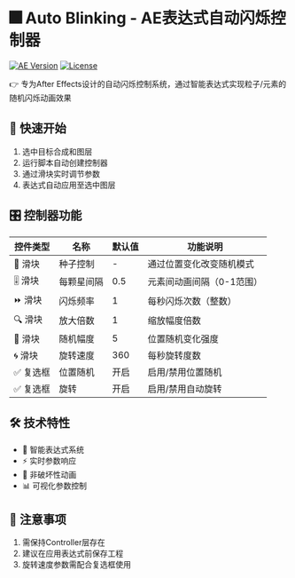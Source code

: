 # 🎆 Auto Blinking - AE表达式自动闪烁控制器

[![AE Version](https://img.shields.io/badge/After%20Effects-2023%2B-blue)](https://www.adobe.com/products/aftereffects.html)
[![License](https://img.shields.io/badge/License-MIT-green)](LICENSE)

👉 专为After Effects设计的自动闪烁控制系统，通过智能表达式实现粒子/元素的随机闪烁动画效果

## 🚀 快速开始
1. 选中目标合成和图层
2. 运行脚本自动创建控制器
3. 通过滑块实时调节参数
4. 表达式自动应用至选中图层

## 🎛️ 控制器功能
| 控件类型 | 名称 | 默认值 | 功能说明 |
|---------|------|-------|---------|
| 🔘 滑块 | 种子控制 | - | 通过位置变化改变随机模式 |
| 🎚️ 滑块 | 每颗星间隔 | 0.5 | 元素间动画间隔（0-1范围） |
| ⏩ 滑块 | 闪烁频率 | 1 | 每秒闪烁次数（整数） |
| 🔍 滑块 | 放大倍数 | 1 | 缩放幅度倍数 |
| 🌟 滑块 | 随机幅度 | 5 | 位置随机变化强度 |
| 🌀 滑块 | 旋转速度 | 360 | 每秒旋转度数 |
| ✅ 复选框 | 位置随机 | 开启 | 启用/禁用位置随机 |
| ✅ 复选框 | 旋转 | 开启 | 启用/禁用自动旋转 |


## 🛠 技术特性
- 🧩 智能表达式系统
- ⚡ 实时参数响应
- 🔄 非破坏性动画
- 📊 可视化参数控制

## 📌 注意事项
1. 需保持Controller层存在
2. 建议在应用表达式前保存工程
3. 旋转速度参数需配合复选框使用
